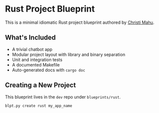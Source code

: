 # Rust Project Blueprint

This is a minimal idiomatic Rust project blueprint authored by [Christi Mahu](https://christimahu.dev).

## What's Included

- A trivial chatbot app
- Modular project layout with library and binary separation
- Unit and integration tests
- A documented Makefile
- Auto-generated docs with `cargo doc`

## Creating a New Project

This blueprint lives in the `dev` repo under `blueprints/rust`.

```bash
blpt.py create rust my_app_name
